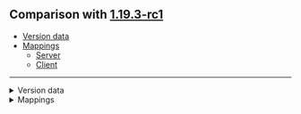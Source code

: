 ## Comparison with [1.19.3-rc1](https://github.com/PixiGeko/Minecraft-generated-data/tree/1.19.3-rc1)

- [Version data](#version-data)
- [Mappings](#mappings)
  - [Server](#server)
  - [Client](#client)

<hr/>
<details><summary>Version data</summary>
<table><tr><th></th><th align="left">1.19.3-rc1</th><th>1.19.3-rc2</th></tr><tr><td>World version</td><td><code>3215</code></td><td><code>3216</code></td></tr><tr><td>Protocol version</td><td><code>1073741936</code></td><td><code>1073741937</code></td></tr></table>
</details>
<details><summary>Mappings</summary>
<h2>Server</h2>









































































































































































































































































































































































































































































































































































































































































































































































































































































































































































































































































































































































































































































































































































































































































































































































































































































































































































































































































































































































































































































































































































































































































































































































































































































































































































































































































































































<h2>Client</h2>

<details>
<summary>
Changes
</summary>

```
XXX.minecraft.client.Minecraft -2M
```

</details>













































































































































































































































































<details>
<summary>
net.minecraft.client.Minecraft
</summary>

```diff
+ void lambda$prepareForMultiplayer$55(ProfileKeyPair)
+ void lambda$prepareForMultiplayer$56(Optional)
```

</details>
</details>